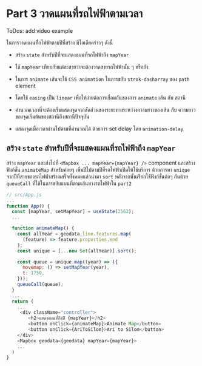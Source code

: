 # Part 3 วาดแผนที่รถไฟฟ้าตามเวลา

ToDos: add video example

ในการวาดแผนที่ีถไฟฟ้าตามปีที่สร้าง มีไอเดียคร่าวๆ ดังนี้

- สร้าง `state` สำหรับปีที่จะแสดงแผนที่รถไฟฟ้าถึง `mapYear`

- ใช้ `mapYear` เทียบกับแต่ละสายว่าจะต้องวาดสายรถไฟฟ้านั้น ๆ หรือยัง

- ในการ `animate` เส้นจะใช้ `CSS animation` ในการขยับ `strok-dasharray` ของ `path` element

- โดยใช้ `easing` เป็น `linear` เพื่อให้ง่ายต่อการเชื่อมกันของการ `animate` เส้น กับ สถานี

- คำนวณเวลาที่จะต้องเริ่มแสดงจุดจากสัดส่วนของระยะทางระหว่างความยาวของเส้น กับ ความยาวของจุดเริ่มต้นของสถานีถึงสถานีปัจจุบัน

- แสดงจุดเมื่อเวลาผ่านไปตามที่คำนวณได้ ด้วยการ set delay โดย `animation-delay`

## สร้าง `state` สำหรับปีที่จะแสดงแผนที่รถไฟฟ้าถึง `mapYear`

สร้าง `mapYear` และส่งไปที่ `<Mapbox ... mapYear={mapYear} />` component และสร้างฟังก์ชั่น `animateMap` สำหรับค่อยๆ เพิ่มปีไปตามปีที่รถไฟฟ้าเปิดให้ใช้บริการ ด้วยการหา `unique` จากปีที่สายของรถไฟฟ้าสร้างเสร็จทั้งหมดแล้วนำมา `sort` หลังจากนั้นเรียกใช้ฟังก์ชั่นต่อๆ กันด้วย `queueCall` ที่ใช้ในการขยับแผนที่ตามเส้นทางรถไฟฟ้าใน `part2`

```javascript
// src/App.js
...
function App() {
  const [mapYear, setMapYear] = useState(2563);
  ...

  function animateMap() {
    const allYear = geodata.line.features.map(
      (feature) => feature.properties.end
    );
    const unique = [...new Set(allYear)].sort();

    const queue = unique.map((year) => ({
      movemap: () => setMapYear(year),
      t: 1750,
    }));
    queueCall(queue);
  }
  ...
  return (
    ...
     <div className="controller">
        <h2>แสดงแผนที่ถึงปี {mapYear}</h2>
        <button onClick={animateMap}>Animate Map</button>
        <button onClick={AriToSilom}>Ari to Silom</button>
    </div>
    <Mapbox geodata={geodata} mapYear={mapYear}>
    ...
  )
}
```
